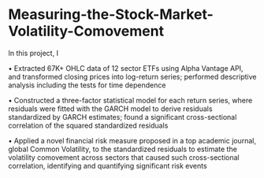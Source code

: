 # Measuring-the-Stock-Market-Volatility-Comovement

In this project, I 

•	Extracted 67K+ OHLC data of 12 sector ETFs using Alpha Vantage API, and transformed closing prices into log-return series; performed descriptive analysis including the tests for time dependence

•	Constructed a three-factor statistical model for each return series, where residuals were fitted with the GARCH model to derive residuals standardized by GARCH estimates; found a significant cross-sectional correlation of the squared standardized residuals 

•	Applied a novel financial risk measure proposed in a top academic journal, global Common Volatility, to the standardized residuals to estimate the volatility comovement across sectors that caused such cross-sectional correlation, identifying and quantifying significant risk events

